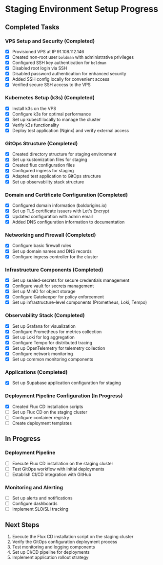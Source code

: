 # Staging Environment Setup Progress

## Completed Tasks

### VPS Setup and Security (Completed)
- [x] Provisioned VPS at IP 91.108.112.146
- [x] Created non-root user `boldman` with administrative privileges
- [x] Configured SSH key authentication for `boldman`
- [x] Disabled root login via SSH 
- [x] Disabled password authentication for enhanced security
- [x] Added SSH config locally for convenient access
- [x] Verified secure SSH access to the VPS

### Kubernetes Setup (k3s) (Completed)
- [x] Install k3s on the VPS
- [x] Configure k3s for optimal performance
- [x] Set up kubectl locally to manage the cluster
- [x] Verify k3s functionality
- [x] Deploy test application (Nginx) and verify external access

### GitOps Structure (Completed)
- [x] Created directory structure for staging environment
- [x] Set up kustomization files for staging
- [x] Created flux configuration files
- [x] Configured ingress for staging
- [x] Adapted test application to GitOps structure
- [x] Set up observability stack structure

### Domain and Certificate Configuration (Completed)
- [x] Configured domain information (boldorigins.io)
- [x] Set up TLS certificate issuers with Let's Encrypt
- [x] Updated configuration with admin email
- [x] Added DNS configuration information to documentation

### Networking and Firewall (Completed)
- [x] Configure basic firewall rules
- [x] Set up domain names and DNS records
- [x] Configure ingress controller for the cluster

### Infrastructure Components (Completed)
- [x] Set up sealed-secrets for secure credentials management
- [x] Configure vault for secrets management
- [x] Set up MinIO for object storage
- [x] Configure Gatekeeper for policy enforcement
- [x] Set up infrastructure-level components (Prometheus, Loki, Tempo)

### Observability Stack (Completed)
- [x] Set up Grafana for visualization
- [x] Configure Prometheus for metrics collection
- [x] Set up Loki for log aggregation
- [x] Configure Tempo for distributed tracing
- [x] Set up OpenTelemetry for telemetry collection
- [x] Configure network monitoring
- [x] Set up common monitoring components

### Applications (Completed)
- [x] Set up Supabase application configuration for staging

### Deployment Pipeline Configuration (In Progress)
- [x] Created Flux CD installation scripts
- [ ] Set up Flux CD on the staging cluster
- [ ] Configure container registry
- [ ] Create deployment templates

## In Progress

### Deployment Pipeline
- [ ] Execute Flux CD installation on the staging cluster
- [ ] Test GitOps workflow with initial deployments
- [ ] Establish CI/CD integration with GitHub

### Monitoring and Alerting
- [ ] Set up alerts and notifications
- [ ] Configure dashboards
- [ ] Implement SLO/SLI tracking

## Next Steps
1. Execute the Flux CD installation script on the staging cluster
2. Verify the GitOps configuration deployment process
3. Test monitoring and logging components
4. Set up CI/CD pipeline for deployments
5. Implement application rollout strategy 